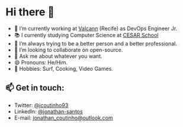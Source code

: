 # Hi there 👋

- 🔭 I’m currently working at [Valcann](https://www.valcann.com.br) (Recife) as DevOps Engineer Jr.
- 📚 I currently studying Computer Science at [CESAR School](https://www.cesar.school)
- 🌱 I’m always trying to be a better person and a better professional.
- 👬 I’m looking to collaborate on open-source.
- 💬 Ask me about whatever you want.
- 😄 Pronouns: He/Him.
- 🤘 Hobbies: Surf, Cooking, Video Games.

<!--- - ⚡ Fun fact: !>
-->

## 📫 Get in touch:

- Twitter: [@jcoutinho93](https://twitter.com/jcoutinho93)
- LinkedIn: [@jonathan-santos](https://www.linkedin.com/in/jotasantos/)
- E-mail: jonathan_coutinho@outlook.com
